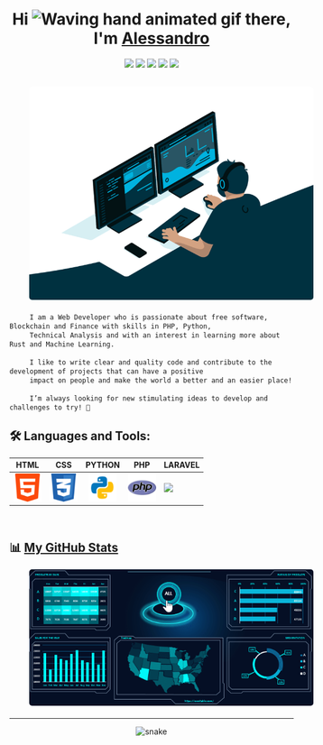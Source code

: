 
<!--
**ampsicora/ampsicora** is a ✨ _special_ ✨ repository because its `README.md` (this file) appears on your GitHub profile.

Here are some ideas to get you started:

- 🔭 I’m currently working on ...
- 🌱 I’m currently learning ...
- 👯 I’m looking to collaborate on ...
- 🤔 I’m looking for help with ...
- 💬 Ask me about ...
- 📫 How to reach me: ...
- 😄 Pronouns: ...
- ⚡ Fun fact: ...
-->





<h1 align="center" >Hi <img src="https://raw.githubusercontent.com/nixin72/nixin72/master/wave.gif" 
         alt="Waving hand animated gif"
         height="45"
         width="45" /> there, I'm <a href="https://alessandro.sartori.io"> Alessandro</a> </h1>
<div align="center">
         <a href="mailto:alessandro@sartori.io"><img src="https://img.shields.io/badge/-Mail Me-D14836?style=flat&logo=Gmail&logoColor=white" height="28" /></a>
         <a href="https://alessandro.sartori.io/"><img src="https://img.shields.io/badge/Website-3b5998?style=flat-square&logo=google-chrome&logoColor=white" height="28" /></a>
         <a href="https://www.linkedin.com/in/alessandro-sartori/"><img src="https://img.shields.io/badge/-LinkedIn-blue?style=flat-square&logo=Linkedin&logoColor=white" height="28" /></a>
         <a href="https://twitter.com/Ampsicora0"><img src="https://img.shields.io/badge/-Twitter-1ca0f1?style=flat-square&labelColor=1ca0f1&logo=twitter&logoColor=white" height="28" /></a>
         <a href="https://gitlab.com/Ampsicora"><img src="https://img.shields.io/badge/-GitLab-F29111?style=flat-square&labelColor=F29111&logo=gitlab&logoColor=white" height="28" /></a>
</div>

<br />

<p style="display: flex; justify-contect: space-between;">
         <a href="https://alessandro.sartori.io">
                  <img style="border-radius: 5px; margin: 0 0 5px 35px;" alt="GIF" width="100%" src="images/programmer.gif" />
         </a>
</p>

         I am a Web Developer who is passionate about free software, Blockchain and Finance with skills in PHP, Python, 
         Technical Analysis and with an interest in learning more about Rust and Machine Learning.
         
         I like to write clear and quality code and contribute to the development of projects that can have a positive 
         impact on people and make the world a better and an easier place!
         
         I’m always looking for new stimulating ideas to develop and challenges to try! 🤠




## 🛠 Languages and Tools:

<div align="center">
         
|  HTML | CSS  |  PYTHON  |  PHP  |  LARAVEL |
|:-:|:-:|:-:|:-:|---|
|  <code><a href="https://developer.mozilla.org/en-US/docs/Web/HTML"><img height="50" src="icons/html5.png"></a></code> |  <code><a href="https://developer.mozilla.org/en-US/docs/Web/CSS"><img height="50" src="icons/css.png"></a></code>  |  <code><a href="https://www.python.org/"><img height="50" src="icons/python.png"></a></code>  |  <code><a href="https://www.php.net/"><img height="50" src="icons/php.png"></a></code> |  <code><a href="https://laravel.com/"><img height="50" src="icons/laravel.ico"></a></code> |

</div>
         
<br />

## 📊 [My GitHub Stats](https://skyline.github.com/ampsicora/2023)

<p style="display: flex; justify-contect: space-between;">
         <a href="https://skyline.github.com/ampsicora/2023">
                  <img style="border-radius: 5px; margin: 0 0 5px 35px;" alt="GIF" width="100%" src="images/stats.gif" />
         </a>
</p>

<hr>

<p align="center">
         <img src="https://github.com/tarikmanoar/tarikmanoar/raw/output/github-contribution-grid-snake.svg" alt="snake"></center>
</p>

